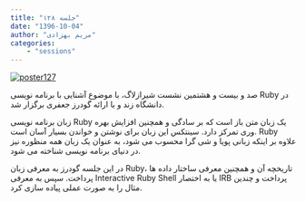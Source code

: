 ```yaml
---
title: "جلسه ۱۲۸"
date: "1396-10-04"
author: "مریم بهزادی"
categories:
    - "sessions"
---
```

[![poster127](../../img/posters/poster128.jpg)](../../img/poster127.jpg)

صد و بیست و هشتمین نشست شیرازلاگ، با موضوع آشنایی با برنامه نویسی Ruby در دانشگاه زند و با ارائه گودرز جعفری برگزار شد.

زبان برنامه نویسی Ruby یک زبان متن باز است که بر سادگی و همچنین افزایش بهره وری تمرکز دارد. سینتکس این زبان برای نوشتن و خواندن بسیار آسان است. Ruby علاوه بر اینکه زبانی پویا و شی گرا محسوب می شود، به عنوان یک زبان همه منظوره نیز در دنیای برنامه نویسی شناخته می شود.

در این جلسه گودرز به معرفی زبان Ruby، تاریخچه آن و همچنین معرفی ساختار داده ها پرداخت. سپس به معرفی Interactive Ruby Shell یا به اختصار IRB پرداخت و چندین مثال را به صورت عملی پیاده سازی کرد.
